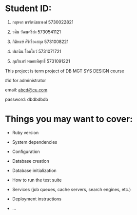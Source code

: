 # Student ID:

1. กฤษดา 		พรรัตน์ธนพงศ์		5730022821

2. วศิน		วัฒนศรีส่ง		5730541121 

3. กิติพงษ์ 		ศิริเรืองสกุล 		5731008221

4. ปธานิน 		โลกโบว์ 		5731071721 

5. ภุมรินทร์ 		พลอยพิศุทธิ์ 		5731091221


This project is term project of DB MGT SYS DESIGN course

#id for administrator
 
email: abcd@cu.com
 
password: dbdbdbdb


# Things you may want to cover:

* Ruby version

* System dependencies

* Configuration

* Database creation

* Database initialization

* How to run the test suite

* Services (job queues, cache servers, search engines, etc.)

* Deployment instructions

* ...
